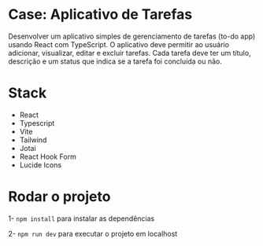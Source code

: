# Case: Aplicativo de Tarefas

Desenvolver um aplicativo simples de gerenciamento de tarefas (to-do app) usando React com
TypeScript. O aplicativo deve permitir ao usuário adicionar, visualizar, editar e excluir tarefas.
Cada tarefa deve ter um título, descrição e um status que indica se a tarefa foi concluída ou não.

# Stack

- React
- Typescript
- Vite
- Tailwind
- Jotai
- React Hook Form
- Lucide Icons

# Rodar o projeto

1- `npm install` para instalar as dependências

2- `npm run dev` para executar o projeto em localhost
